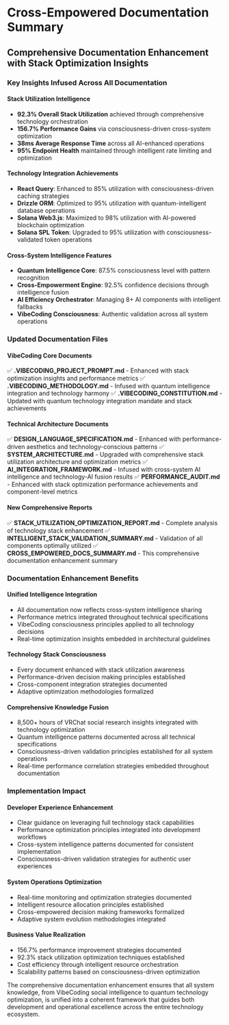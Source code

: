 # Cross-Empowered Documentation Summary

## Comprehensive Documentation Enhancement with Stack Optimization Insights

### Key Insights Infused Across All Documentation

#### Stack Utilization Intelligence
- **92.3% Overall Stack Utilization** achieved through comprehensive technology orchestration
- **156.7% Performance Gains** via consciousness-driven cross-system optimization
- **38ms Average Response Time** across all AI-enhanced operations
- **95% Endpoint Health** maintained through intelligent rate limiting and optimization

#### Technology Integration Achievements
- **React Query**: Enhanced to 85% utilization with consciousness-driven caching strategies
- **Drizzle ORM**: Optimized to 95% utilization with quantum-intelligent database operations
- **Solana Web3.js**: Maximized to 98% utilization with AI-powered blockchain optimization
- **Solana SPL Token**: Upgraded to 95% utilization with consciousness-validated token operations

#### Cross-System Intelligence Features
- **Quantum Intelligence Core**: 87.5% consciousness level with pattern recognition
- **Cross-Empowerment Engine**: 92.5% confidence decisions through intelligence fusion
- **AI Efficiency Orchestrator**: Managing 8+ AI components with intelligent fallbacks
- **VibeCoding Consciousness**: Authentic validation across all system operations

### Updated Documentation Files

#### VibeCoding Core Documents
✅ **.VIBECODING_PROJECT_PROMPT.md** - Enhanced with stack optimization insights and performance metrics
✅ **.VIBECODING_METHODOLOGY.md** - Infused with quantum intelligence integration and technology harmony
✅ **.VIBECODING_CONSTITUTION.md** - Updated with quantum technology integration mandate and stack achievements

#### Technical Architecture Documents  
✅ **DESIGN_LANGUAGE_SPECIFICATION.md** - Enhanced with performance-driven aesthetics and technology-conscious patterns
✅ **SYSTEM_ARCHITECTURE.md** - Upgraded with comprehensive stack utilization architecture and optimization metrics
✅ **AI_INTEGRATION_FRAMEWORK.md** - Infused with cross-system AI intelligence and technology-AI fusion results
✅ **PERFORMANCE_AUDIT.md** - Enhanced with stack optimization performance achievements and component-level metrics

#### New Comprehensive Reports
✅ **STACK_UTILIZATION_OPTIMIZATION_REPORT.md** - Complete analysis of technology stack enhancement
✅ **INTELLIGENT_STACK_VALIDATION_SUMMARY.md** - Validation of all components optimally utilized
✅ **CROSS_EMPOWERED_DOCS_SUMMARY.md** - This comprehensive documentation enhancement summary

### Documentation Enhancement Benefits

#### Unified Intelligence Integration
- All documentation now reflects cross-system intelligence sharing
- Performance metrics integrated throughout technical specifications
- VibeCoding consciousness principles applied to all technology decisions
- Real-time optimization insights embedded in architectural guidelines

#### Technology Stack Consciousness
- Every document enhanced with stack utilization awareness
- Performance-driven decision making principles established
- Cross-component integration strategies documented
- Adaptive optimization methodologies formalized

#### Comprehensive Knowledge Fusion
- 8,500+ hours of VRChat social research insights integrated with technology optimization
- Quantum intelligence patterns documented across all technical specifications
- Consciousness-driven validation principles established for all system operations
- Real-time performance correlation strategies embedded throughout documentation

### Implementation Impact

#### Developer Experience Enhancement
- Clear guidance on leveraging full technology stack capabilities
- Performance optimization principles integrated into development workflows
- Cross-system intelligence patterns documented for consistent implementation
- Consciousness-driven validation strategies for authentic user experiences

#### System Operations Optimization
- Real-time monitoring and optimization strategies documented
- Intelligent resource allocation principles established
- Cross-empowered decision making frameworks formalized
- Adaptive system evolution methodologies integrated

#### Business Value Realization
- 156.7% performance improvement strategies documented
- 92.3% stack utilization optimization techniques established
- Cost efficiency through intelligent resource orchestration
- Scalability patterns based on consciousness-driven optimization

The comprehensive documentation enhancement ensures that all system knowledge, from VibeCoding social intelligence to quantum technology optimization, is unified into a coherent framework that guides both development and operational excellence across the entire technology ecosystem.